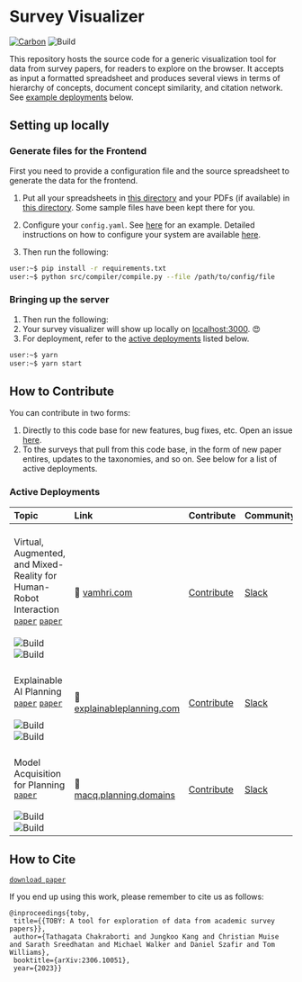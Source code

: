 # Survey Visualizer

[![Carbon](https://img.shields.io/badge/design-carbon-blue)](https://www.carbondesignsystem.com/)
![Build](https://github.com/TathagataChakraborti/survey-visualizer/actions/workflows/CI.yml/badge.svg)

This repository hosts the source code for a generic visualization tool for data from survey papers, for readers to explore on the browser.
It accepts as input a formatted spreadsheet and produces several views in terms of hierarchy of concepts,
document concept similarity, and citation network. See [example deployments](#active-deployments) below.

## Setting up locally

### Generate files for the Frontend

First you need to provide a configuration file and the source spreadsheet to generate the data for the frontend.

1. Put all your spreadsheets in [this directory](./src/compiler/data/) and your PDFs (if available) in [this directory](./src/compiler/pdfs/). Some sample files have been kept there for you.
2. Configure your `config.yaml`. See [here](./src/config.yaml) for an example. Detailed instructions on how to configure your system are available [here](./src/README.md).

3. Then run the following:

```bash
user:~$ pip install -r requirements.txt
user:~$ python src/compiler/compile.py --file /path/to/config/file
```

### Bringing up the server

1. Then run the following:
2. Your survey visualizer will show up locally on [localhost:3000](http://localhost:3000). 😍
3. For deployment, refer to the [active deployments](#active-deployments) listed below.

```bash
user:~$ yarn
user:~$ yarn start
```

## How to Contribute

You can contribute in two forms:

1. Directly to this code base for new features, bug fixes, etc. Open an issue [here](https://github.com/TathagataChakraborti/survey-visualizer/issues/new/choose).
2. To the surveys that pull from this code base, in the form of new paper entires, updates to the taxonomies, and so on. See below for a list of active deployments.

### Active Deployments

| Topic | Link | Contribute | Community |
| :-------------------------------------------------------------------------------------------------------------------------------------------------------------------------- | :------------------------------------------------ | :------------------------------------------------------------------------------------ | :------------------------------------------------------------------------------------------------------------------------------------------------------------------------------- |
| <br/> Virtual, Augmented, and Mixed-Reality for <br/> Human-Robot Interaction [`paper`](https://arxiv.org/abs/2202.11249) [`paper`](https://ieeexplore.ieee.org/document/8673071) <br/> <br/> ![Build](https://github.com/TathagataChakraborti/survey-visualizer/actions/workflows/vam-hri.yml/badge.svg) ![Build](https://github.com/TathagataChakraborti/survey-visualizer/actions/workflows/toby.yml/badge.svg) | 🔗 [vamhri.com](https://vamhri.com) | [Contribute](https://github.com/TathagataChakraborti/survey-visualizer/issues/new/choose) | [Slack](https://join.slack.com/t/vam-hri/shared_invite/zt-gjq1jtld-PzxfFywTi0qBF6CUX5julw) |
| <br/> Explainable AI Planning [`paper`](https://www.ijcai.org/Proceedings/2020/669) [`paper`](https://ojs.aaai.org//index.php/ICAPS/article/view/3463) <br/> <br/> ![Build](https://github.com/TathagataChakraborti/survey-visualizer/actions/workflows/xaip.yml/badge.svg) ![Build](https://github.com/TathagataChakraborti/survey-visualizer/actions/workflows/toby.yml/badge.svg) | 🔗 [explainableplanning.com](https://explainableplanning.com) | [Contribute](https://github.com/TathagataChakraborti/survey-visualizer/issues/new/choose) | [Slack](https://join.slack.com/t/xaip2021/shared_invite/zt-svdiylde-EwqOBkguynR6jKbi_UKDXA) |
| <br/> Model Acquisition for Planning [`paper`](https://drive.google.com/file/d/1WqO-PWbE7uhHVbSRnqGcJkQN2-Hpquh2/view?usp=sharing) <br/> <br/> ![Build](https://github.com/TathagataChakraborti/survey-visualizer/actions/workflows/macq.yml/badge.svg) ![Build](https://github.com/TathagataChakraborti/survey-visualizer/actions/workflows/toby.yml/badge.svg) | 🔗 [macq.planning.domains](https://macq.planning.domains) | [Contribute](https://github.com/QuMuLab/macq) | [Slack](https://join.slack.com/t/theplanningcommunity/shared_invite/enQtNjg0MTIzNTE3MTY4LTQ4YTRiNjhjNmVlNmEwMGMxOTQwNTZlYWM2YTk1YjdkZmIyMTU5MzRjZjYzOWYxMjJkNGM3YTM2MWI0MmM2MGY) |

## How to Cite

[`download paper`](https://arxiv.org/abs/2306.10051)

If you end up using this work, please remember to cite us as follows:

```
@inproceedings{toby,
 title={{TOBY: A tool for exploration of data from academic survey papers}},
 author={Tathagata Chakraborti and Jungkoo Kang and Christian Muise and Sarath Sreedhatan and Michael Walker and Daniel Szafir and Tom Williams},
 booktitle={arXiv:2306.10051},
 year={2023}}
```

